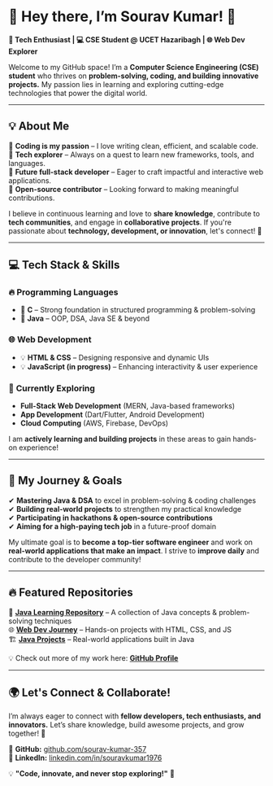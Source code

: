 # 👋 Hey there, I’m Sourav Kumar! 🚀  
**🚀 Tech Enthusiast | 💻 CSE Student @ UCET Hazaribagh | 🌐 Web Dev Explorer**  

Welcome to my GitHub space! I’m a **Computer Science Engineering (CSE) student** who thrives on **problem-solving, coding, and building innovative projects.** My passion lies in learning and exploring cutting-edge technologies that power the digital world.  

---

## **💡 About Me**  
🔹 **Coding is my passion** – I love writing clean, efficient, and scalable code.  
🔹 **Tech explorer** – Always on a quest to learn new frameworks, tools, and languages.  
🔹 **Future full-stack developer** – Eager to craft impactful and interactive web applications.  
🔹 **Open-source contributor** – Looking forward to making meaningful contributions.  

I believe in continuous learning and love to **share knowledge**, contribute to **tech communities**, and engage in **collaborative projects**. If you're passionate about **technology, development, or innovation**, let's connect! 🚀  

---

## **💻 Tech Stack & Skills**  

### 🔥 **Programming Languages**  
- 🚀 **C** – Strong foundation in structured programming & problem-solving  
- 🚀 **Java** – OOP, DSA, Java SE & beyond  

### 🌐 **Web Development**  
- 💡 **HTML & CSS** – Designing responsive and dynamic UIs  
- 💡 **JavaScript (in progress)** – Enhancing interactivity & user experience  

### 🚀 **Currently Exploring**  
- **Full-Stack Web Development** (MERN, Java-based frameworks)  
- **App Development** (Dart/Flutter, Android Development)  
- **Cloud Computing** (AWS, Firebase, DevOps)  

I am **actively learning and building projects** in these areas to gain hands-on experience!  

---

## **📌 My Journey & Goals**  
✔ **Mastering Java & DSA** to excel in problem-solving & coding challenges  
✔ **Building real-world projects** to strengthen my practical knowledge  
✔ **Participating in hackathons & open-source contributions**  
✔ **Aiming for a high-paying tech job** in a future-proof domain  

My ultimate goal is to **become a top-tier software engineer** and work on **real-world applications that make an impact**. I strive to **improve daily** and contribute to the developer community!  

---

## **🔥 Featured Repositories**  
📂 **[Java Learning Repository](https://github.com/sourav-kumar-357)** – A collection of Java concepts & problem-solving techniques  
🌐 **[Web Dev Journey](https://github.com/sourav-kumar-357)** – Hands-on projects with HTML, CSS, and JS  
🏗 **[Java Projects](https://github.com/sourav-kumar-357)** – Real-world applications built in Java  

💡 Check out more of my work here: **[GitHub Profile](https://github.com/sourav-kumar-357)**  

---

## **🌍 Let's Connect & Collaborate!**  
I’m always eager to connect with **fellow developers, tech enthusiasts, and innovators.** Let’s share knowledge, build awesome projects, and grow together! 🚀  

📌 **GitHub:** [github.com/sourav-kumar-357](https://github.com/sourav-kumar-357)  
📌 **LinkedIn:** [linkedin.com/in/souravkumar1976](https://linkedin.com/in/souravkumar1976)  

💡 **"Code, innovate, and never stop exploring!"** 🚀  
